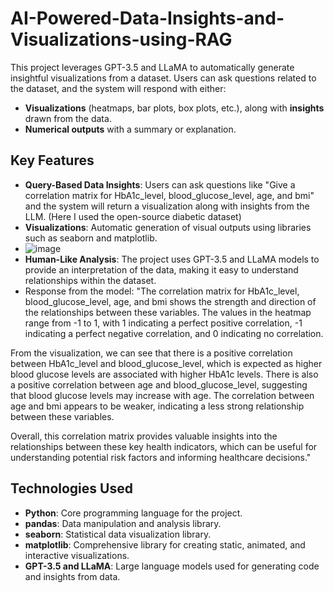 # AI-Powered-Data-Insights-and-Visualizations-using-RAG
This project leverages GPT-3.5 and LLaMA to automatically generate insightful visualizations from a dataset. Users can ask questions related to the dataset, and the system will respond with either:
- **Visualizations** (heatmaps, bar plots, box plots, etc.), along with **insights** drawn from the data.
- **Numerical outputs** with a summary or explanation.

## Key Features

- **Query-Based Data Insights**: Users can ask questions like "Give a correlation matrix for HbA1c_level, blood_glucose_level, age, and bmi" and the system will return a visualization along with insights from the LLM. (Here I used the open-source diabetic dataset)
- **Visualizations**: Automatic generation of visual outputs using libraries such as seaborn and matplotlib.
- ![image](https://github.com/user-attachments/assets/b7fc2cef-54c1-43c1-872f-f97d5ce37b43)
- **Human-Like Analysis**: The project uses GPT-3.5 and LLaMA models to provide an interpretation of the data, making it easy to understand relationships within the dataset.
- Response from the model: "The correlation matrix for HbA1c_level, blood_glucose_level, age, and bmi shows the strength and direction of the relationships between these variables. The values in the heatmap range from -1 to 1, with 1 indicating a perfect positive correlation, -1 indicating a perfect negative correlation, and 0 indicating no correlation.

From the visualization, we can see that there is a positive correlation between HbA1c_level and blood_glucose_level, which is expected as higher blood glucose levels are associated with higher HbA1c levels. There is also a positive correlation between age and blood_glucose_level, suggesting that blood glucose levels may increase with age. The correlation between age and bmi appears to be weaker, indicating a less strong relationship between these variables.

Overall, this correlation matrix provides valuable insights into the relationships between these key health indicators, which can be useful for understanding potential risk factors and informing healthcare decisions."

## Technologies Used

- **Python**: Core programming language for the project.
- **pandas**: Data manipulation and analysis library.
- **seaborn**: Statistical data visualization library.
- **matplotlib**: Comprehensive library for creating static, animated, and interactive visualizations.
- **GPT-3.5 and LLaMA**: Large language models used for generating code and insights from data.
